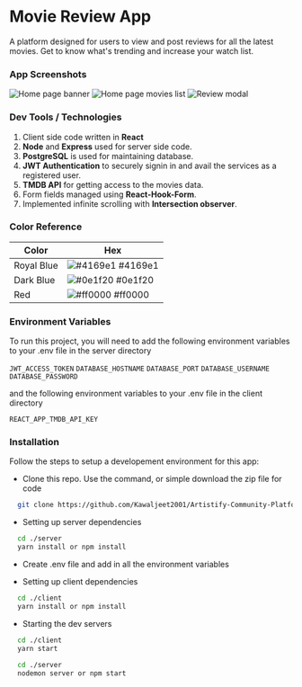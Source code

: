 # Movie Review App
A platform designed for users to view and post reviews for all the latest movies. Get to know what's trending and increase your watch list.

### App Screenshots

![Home page banner](https://firebasestorage.googleapis.com/v0/b/moviereviewapp-57bd9.appspot.com/o/HomePageBanner.png?alt=media&token=25f3df44-a4e9-4e56-897f-0fab52f17f92)
![Home page movies list](https://firebasestorage.googleapis.com/v0/b/moviereviewapp-57bd9.appspot.com/o/MoviesList.png?alt=media&token=9534955e-1e49-4b91-a1d2-b1f068403727)
![Review modal](https://firebasestorage.googleapis.com/v0/b/moviereviewapp-57bd9.appspot.com/o/ReviewModal.png?alt=media&token=e1ac4c7c-dbbf-4344-9248-fd99ef59022a)

### Dev Tools / Technologies
1. Client side code written in **React**
2. **Node** and **Express** used for server side code.
3. **PostgreSQL** is used for maintaining database.
4. **JWT Authentication** to securely signin in and avail the services as a registered user.
5. **TMDB API** for getting access to the movies data.
6. Form fields managed using **React-Hook-Form**.
7. Implemented infinite scrolling with **Intersection observer**.

### Color Reference
| Color             | Hex                                                                |
| ----------------- | ------------------------------------------------------------------ |
| Royal Blue | ![#4169e1](https://via.placeholder.com/10/4169e1?text=+) #4169e1 |
| Dark Blue | ![#0e1f20](https://via.placeholder.com/10/0e1f20?text=+) #0e1f20 |
| Red | ![#ff0000](https://via.placeholder.com/10/ff0000?text=+) #ff0000 |

### Environment Variables
To run this project, you will need to add the following environment variables to your .env file in the server directory

`JWT_ACCESS_TOKEN`
`DATABASE_HOSTNAME`
`DATABASE_PORT`
`DATABASE_USERNAME`
`DATABASE_PASSWORD`

and the following environment variables to your .env file in the client directory

`REACT_APP_TMDB_API_KEY`

### Installation

Follow the steps to setup a developement environment for this app:

- Clone this repo. Use the command, or simple download the zip file for code
```bash
  git clone https://github.com/Kawaljeet2001/Artistify-Community-Platform.git
```

- Setting up server dependencies
```bash
  cd ./server
  yarn install or npm install
```

- Create .env file and add in all the environment variables

- Setting up client dependencies
```bash
  cd ./client
  yarn install or npm install
```

- Starting the dev servers
```bash
  cd ./client
  yarn start
  
  cd ./server
  nodemon server or npm start

